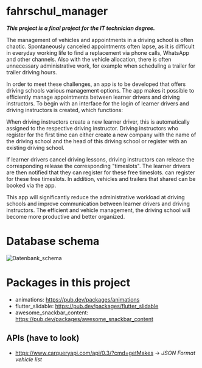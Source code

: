 # fahrschul_manager

_**This project is a final project for the IT technician degree.**_

The management of vehicles and appointments in a driving school is often chaotic. Spontaneously canceled appointments often lapse, as it is difficult in everyday working life to find a replacement via phone calls, WhatsApp and other channels. Also with the
vehicle allocation, there is often unnecessary administrative work, for example when
scheduling a trailer for trailer driving hours.

In order to meet these challenges, an app is to be developed that
offers driving schools various management options. The app makes it possible to
efficiently manage appointments between learner drivers and driving instructors. To begin with
an interface for the login of learner drivers and driving instructors is created, which
functions:

When driving instructors create a new learner driver, this is automatically assigned to the respective
driving instructor.
Driving instructors who register for the first time can either create a new
company with the name of the driving school and the head of this driving school
or register with an existing driving school.

If learner drivers cancel driving lessons, driving instructors can release the corresponding
release the corresponding "timeslots". The learner drivers are then notified that they can register for these free timeslots.
can register for these free timeslots. In addition, vehicles and trailers that
shared can be booked via the app.

This app will significantly reduce the administrative workload at driving schools and improve
communication between learner drivers and driving instructors. The efficient
and vehicle management, the driving school will become more productive and better organized.

# Database schema

![Datenbank_schema](https://github.com/user-attachments/assets/7b85812c-cd40-4b7e-a68b-22cf6d8ae595)




# Packages in this project

* animations: https://pub.dev/packages/animations
* flutter_slidable: https://pub.dev/packages/flutter_slidable
* awesome_snackbar_content: https://pub.dev/packages/awesome_snackbar_content

## APIs (have to look)
*  https://www.carqueryapi.com/api/0.3/?cmd=getMakes -> _JSON Format vehicle list_
